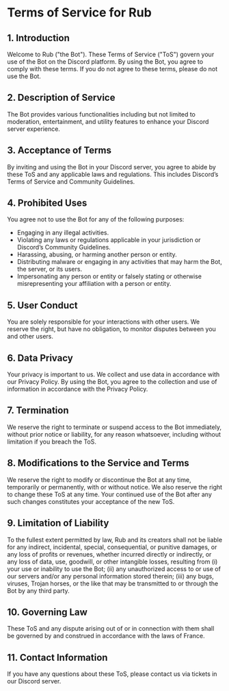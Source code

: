 # Terms of Service for Rub

## 1. Introduction

Welcome to Rub ("the Bot"). These Terms of Service ("ToS") govern your use of the Bot on the Discord platform. By using the Bot, you agree to comply with these terms. If you do not agree to these terms, please do not use the Bot.

## 2. Description of Service

The Bot provides various functionalities including but not limited to moderation, entertainment, and utility features to enhance your Discord server experience.

## 3. Acceptance of Terms

By inviting and using the Bot in your Discord server, you agree to abide by these ToS and any applicable laws and regulations. This includes Discord’s Terms of Service and Community Guidelines.

## 4. Prohibited Uses

You agree not to use the Bot for any of the following purposes:
- Engaging in any illegal activities.
- Violating any laws or regulations applicable in your jurisdiction or Discord’s Community Guidelines.
- Harassing, abusing, or harming another person or entity.
- Distributing malware or engaging in any activities that may harm the Bot, the server, or its users.
- Impersonating any person or entity or falsely stating or otherwise misrepresenting your affiliation with a person or entity.

## 5. User Conduct

You are solely responsible for your interactions with other users. We reserve the right, but have no obligation, to monitor disputes between you and other users.

## 6. Data Privacy

Your privacy is important to us. We collect and use data in accordance with our Privacy Policy. By using the Bot, you agree to the collection and use of information in accordance with the Privacy Policy.

## 7. Termination

We reserve the right to terminate or suspend access to the Bot immediately, without prior notice or liability, for any reason whatsoever, including without limitation if you breach the ToS.

## 8. Modifications to the Service and Terms

We reserve the right to modify or discontinue the Bot at any time, temporarily or permanently, with or without notice. We also reserve the right to change these ToS at any time. Your continued use of the Bot after any such changes constitutes your acceptance of the new ToS.

## 9. Limitation of Liability

To the fullest extent permitted by law, Rub and its creators shall not be liable for any indirect, incidental, special, consequential, or punitive damages, or any loss of profits or revenues, whether incurred directly or indirectly, or any loss of data, use, goodwill, or other intangible losses, resulting from (i) your use or inability to use the Bot; (ii) any unauthorized access to or use of our servers and/or any personal information stored therein; (iii) any bugs, viruses, Trojan horses, or the like that may be transmitted to or through the Bot by any third party.

## 10. Governing Law

These ToS and any dispute arising out of or in connection with them shall be governed by and construed in accordance with the laws of France.

## 11. Contact Information

If you have any questions about these ToS, please contact us via tickets in our Discord server.
